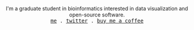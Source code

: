 
<p align="center">
  <span>I'm a graduate student in bioinformatics interested in data visualization and open-source software.</span>
  <br>
  <samp>
    <a href="https://trevorma.nz">me</a> .
    <a href="https://twitter.com/trevmanz">twitter</a> .
    <a href="https://www.buymeacoffee.com/manzt">buy me a coffee</a>
  </samp>
</p>
